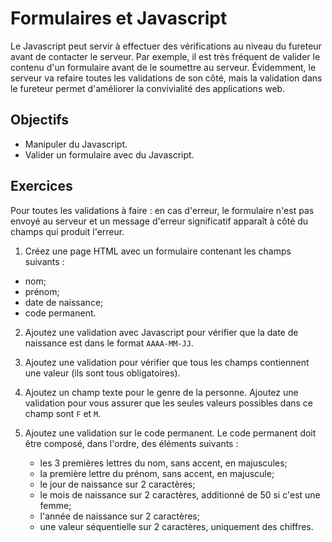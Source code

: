 Formulaires et Javascript
==========================

Le Javascript peut servir à effectuer des vérifications au niveau du fureteur
avant de contacter le serveur. Par exemple, il est très fréquent de valider le
contenu d'un formulaire avant de le soumettre au serveur. Évidemment, le serveur
va refaire toutes les validations de son côté, mais la validation dans le
fureteur permet d'améliorer la convivialité des applications web.

Objectifs
---------

* Manipuler du Javascript.
* Valider un formulaire avec du Javascript.

Exercices
---------

Pour toutes les validations à faire : en cas d'erreur, le formulaire n'est pas
envoyé au serveur et un message d'erreur significatif apparaît à côté du champs
qui produit l'erreur.

1. Créez une page HTML avec un formulaire contenant les champs suivants :
  * nom;
  * prénom;
  * date de naissance;
  * code permanent.

2. Ajoutez une validation avec Javascript pour vérifier que la date de naissance
   est dans le format `AAAA-MM-JJ`.

3. Ajoutez une validation pour vérifier que tous les champs contiennent une
   valeur (ils sont tous obligatoires).

4. Ajoutez un champ texte pour le genre de la personne. Ajoutez une validation
   pour vous assurer que les seules valeurs possibles dans ce champ sont `F` et
   `M`.

5. Ajoutez une validation sur le code permanent. Le code permanent doit être
   composé, dans l'ordre, des éléments suivants :
   * les 3 premières lettres du nom, sans accent, en majuscules;
   * la première lettre du prénom, sans accent, en majuscule;
   * le jour de naissance sur 2 caractères;
   * le mois de naissance sur 2 caractères, additionné de 50 si c'est une femme;
   * l'année de naissance sur 2 caractères;
   * une valeur séquentielle sur 2 caractères, uniquement des chiffres.
